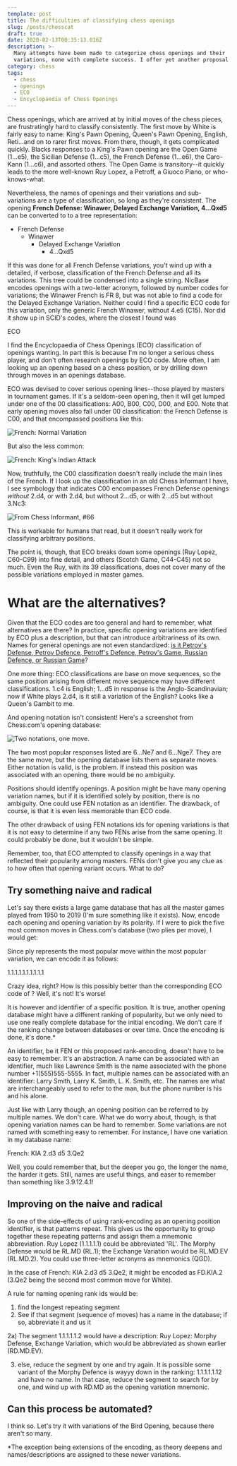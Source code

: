 ```yaml
---
template: post
title: The difficulties of classifying chess openings
slug: /posts/chesscat
draft: true
date: 2020-02-13T00:35:13.016Z
description: >-
  Many attempts have been made to categorize chess openings and their
  variations, none with complete success. I offer yet another proposal.
category: chess
tags:
  - chess
  - openings
  - ECO
  - Encyclopaedia of Chess Openings
---
```

Chess openings, which are arrived at by initial moves of the chess pieces, are frustratingly hard to classify consistently. The first move by White is fairly easy to name: King's Pawn Opening, Queen's Pawn Opening, English, Reti...and on to rarer first moves. From there, though, it gets complicated quickly. Blacks responses to a King's Pawn opening are the Open Game (1...e5), the Sicilian Defense (1...c5), the French Defense (1...e6), the Caro-Kann (1...c6), and assorted others. The Open Game is transitory--it quickly leads to the more well-known Ruy Lopez, a Petroff, a Giuoco Piano, or who-knows-what.

Nevertheless, the names of openings and their variations and sub-variations are a type of classification, so long as they're consistent.  The opening **French Defense: Winawer, Delayed Exchange Variation, 4...Qxd5** can be converted to to a tree representation:

* French Defense
  * Winawer
    * Delayed Exchange Variation
      * 4...Qxd5

If this was done for all French Defense variations, you't wind up with a detailed, if verbose, classification of the French Defense and all its variations. This tree could be condensed into a single string. NicBase encodes openings with a two-letter acronym, followed by number codes for variations; the Winawer French is FR 8, but was not able to find a code for the Delayed Exchange Variation. Neither could I find a specific ECO code for this variation, only the generic French Winawer, without 4.e5 (C15).  Nor did it show up in SCID's codes,  where the closest I found was 







ECO

I find the Encyclopaedia of Chess Openings (ECO) classification of openings wanting. In part this is because I'm no longer a serious chess player, and don't often research openings by ECO code. More often, I am looking up an opening based on a chess position, or by drilling down through moves in an openings database.

ECO was devised to cover serious opening lines--those played by masters in tournament games. If it's a seldom-seen opening, then it will get lumped under one of the 00 classifications: A00, B00, C00, D00, and E00. Note that early opening moves also fall under 00 classification: the French Defense is C00, and that encompassed positions like this:

![French: Normal Variation](/media/screenshot-2020-02-12-at-4.53.48-pm.png "French: Normal Variation")

But also the less common:

![](/media/screenshot-2020-02-12-at-4.53.24-pm.png "French: King's Indian Attack")

Now, truthfully, the C00 classification doesn't really include the main lines of the French.  If I look up the classification in an old Chess Informant I have, I see symbology that indicates C00 encompasses French Defense openings _without_ 2.d4, or with 2.d4, but without 2...d5, or with 2...d5 but without 3.Nc3:

![](/media/20200212_170909-edited.jpg "From Chess Informant, #66")

This is workable for humans that read, but it doesn't really work for classifying arbitrary positions.

The point is, though, that ECO breaks down some openings (Ruy Lopez, C60-C99) into fine detail, and others (Scotch Game, C44-C45) not so much. Even the Ruy, with its 39 classifications, does not cover many of the possible variations employed in master games.

# What are the alternatives?

Given that the ECO codes are too general and hard to remember, what alternatives are there?  In practice, specific opening variations are identified by ECO plus a description, but that can introduce arbitrariness of its own. Names for general openings are not even standardized:  [is it Petrov's Defense, Petrov Defence, Petroff's Defence, Petrov's Game, Russian Defence, or Russian Game](https://en.wikipedia.org/wiki/Petrov%27s_Defence)? 

One more thing:  ECO classifications are base on move sequences, so the same position arising from different move sequence may have different classifications.  1.c4 is English; 1...d5 in response is the Anglo-Scandinavian;  now if White plays 2.d4,  is it still a variation of the English?  Looks like a Queen's Gambit to me.

And opening notation isn't consistent!  Here's a screenshot from Chess.com's opening database:

![](/media/screenshot-2020-02-12-at-4.33.19-pm.png "Two notations, one move.")

The two most popular responses listed are 6...Ne7 and 6...Nge7.  They are the same move, but the opening database lists them as separate moves. Either notation is valid, is the problem. If instead this position was associated with an opening, there would be no ambiguity.

Positions should identify openings. A position might be have many opening variation names, but if it is identified solely by position, there is no ambiguity. One could use FEN notation as an identifier. The drawback, of course, is that it is even less memorable than ECO code.

The other drawback of using FEN notations ids for opening variations is that it is not easy to determine if any two FENs arise from the same opening. It could probably be done, but it wouldn't be simple.

Remember, too, that ECO attempted to classify openings in a way that reflected their popularity among masters. FENs don't give you any clue as to how often that opening variant occurs. What to do?

## Try something naive and radical

Let's say there exists a large game database that has all the master games played from 1950 to 2019 (I'm sure something like it exists). Now, encode each opening and opening variation by its polarity. If I were to pick the five most common moves in Chess.com's database (two plies per move), I would get:

<moves here>

Since ply represents the most popular move within the most popular variation, we can encode it as follows:

1.1.1.1.1.1.1.1.1.1

Crazy idea, right?  How is this possibly better than the corresponding ECO code of <eco code here>? Well, it's not! It's worse! 

It is however and identifier of a specific position.  It is true, another opening database might have a different ranking of popularity, but we only need to use one really complete database for the initial encoding. We don't care if the ranking change between databases or over time.  Once the encoding is done, it's done.*

An identifier, be it FEN or this proposed rank-encoding, doesn't have to be easy to remember. It's an abstraction. A name can be associated with an identifier, much like Lawrence Smith is the name associated with the phone number +1(555)555-5555.  In fact, multiple names can be associated with an identifier: Larry Smith, Larry K. Smith, L. K. Smith, etc.  The names are what are interchangeably used to refer to the man, but the phone number is his and his alone. 

Just like with Larry though, an opening position can be referred to by multiple names. We don't care. What we do worry about, though, is that opening variation names can be hard to remember.  Some variations are not named with something easy to remember.  For instance, I have one variation in my database name:

French: KIA 2.d3 d5 3.Qe2

Well, you could remember that, but the deeper you go, the longer the name, the harder it gets. Still, names are useful things, and easer to remember than something like 3.9.12.4.1!

## Improving on the naive and radical

So one of the side-effects of using rank-encoding as an opening position identifier, is that patterns repeat. This gives us the opportunity to group together these repeating patterns and assign them a mnemonic abbreviation. Ruy Lopez (1.1.1.1.1) could be abbreviated 'RL'. The Morphy Defense would be RL.MD (RL.1); the Exchange Variation would be RL.MD.EV (RL.MD.2). You could use three-letter acronyms as mnemonics (QGD). 

In the case of French: KIA 2.d3 d5 3.Qe2, it might be encoded as FD.KIA.2 (3.Qe2 being the second most common move for White). 

A rule for naming opening rank ids would be: 

1. find the longest repeating segment
2. See if that segment (sequence of moves) has a name in the database; if so, abbreviate it and us it

2a) The segment 1.1.1.1.1.2 would have a description: Ruy Lopez: Morphy Defense, Exchange Variation, which would be abbreviated as shown earlier (RD.MD.EV).  

3. else, reduce the segment by one and try again. It is possible some variant of the Morphy Defence is wayyy down in the ranking: 1.1.1.1.1.12 and have no name. In that case, reduce the segment to search for by one, and wind up with RD.MD as the opening variation mnemonic.

## Can this process be automated?

I think so.  Let's try it with variations of the Bird Opening, because there aren't so many. 

<do it>

\*The exception being extensions of the encoding, as theory deepens and names/descriptions are assigned to these newer variations.
